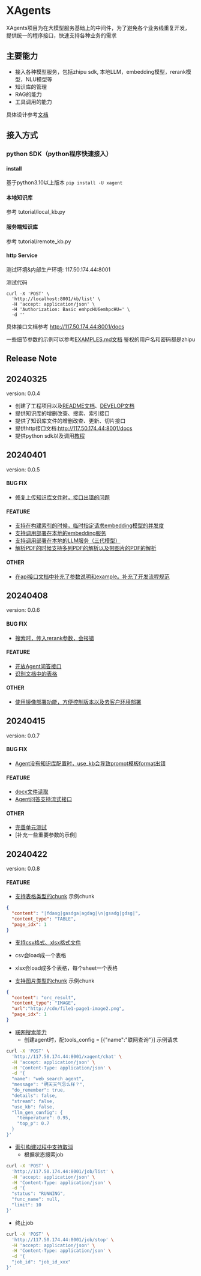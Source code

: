 # XAgents

XAgents项目为在大模型服务基础上的中间件，为了避免各个业务线重复开发，提供统一的程序接口，快速支持各种业务的需求

## 主要能力

- 接入各种模型服务，包括zhipu sdk, 本地LLM，embedding模型，rerank模型，NLU模型等
- 知识库的管理
- RAG的能力
- 工具调用的能力

具体设计参考[文档](https://zhipu-ai.feishu.cn/docx/Y78IdJZSmoESK0x0HZpc7vrWnde)

## 接入方式

### python SDK（python程序快速接入）

#### install

基于python3.10以上版本
  `pip install -U xagent`

#### 本地知识库

参考 tutorial/local_kb.py

#### 服务端知识库

参考 tutorial/remote_kb.py

#### http Service

测试环境&内部生产环境: 117.50.174.44:8001

测试代码

```shell
curl -X 'POST' \
  'http://localhost:8001/kb/list' \
  -H 'accept: application/json' \
  -H 'Authorization: Basic emhpcHU6emhpcHU=' \
  -d ''
```

具体接口文档参考 http://117.50.174.44:8001/docs

一些细节参数的示例可以参考[EXAMPLES.md文档](https://dev.aminer.cn/solution-center-algorithm/XAgents/-/blob/main/EXAMPLES.md)
鉴权的用户名和密码都是zhipu

## Release Note

## 20240325

version: 0.0.4

- 创建了工程项目以及[README文档](https://dev.aminer.cn/solution-center-algorithm/XAgents)、[DEVELOP文档](https://dev.aminer.cn/solution-center-algorithm/XAgents/-/blob/main/DEVELOP.md?ref_type=heads)
- 提供知识库的增删改查、搜索、索引接口
- 提供了知识库文件的增删改查、更新、切片接口
- 提供http接口文档:http://117.50.174.44:8001/docs
- 提供python sdk以及调用[教程](https://dev.aminer.cn/solution-center-algorithm/XAgents/-/tree/main/tutorial?ref_type=heads)

## 20240401

version: 0.0.5

#### BUG FIX

- [修复上传知识库文件时，接口出错的问题](https://dev.aminer.cn/solution-center-algorithm/XAgents/-/issues/9)

#### FEATURE

- [支持在构建索引的时候，临时指定请求embedding模型的并发度](https://dev.aminer.cn/solution-center-algorithm/XAgents/-/issues/8)
- [支持调用部署在本地的embedding服务](https://dev.aminer.cn/solution-center-algorithm/XAgents/-/issues/4)
- [支持调用部署在本地的LLM服务（三代模型）](https://dev.aminer.cn/solution-center-algorithm/XAgents/-/issues/3)
- [解析PDF的时候支持多列PDF的解析以及带图片的PDF的解析](https://dev.aminer.cn/solution-center-algorithm/XAgents/-/issues/2)

#### OTHER

- [在api接口文档中补充了参数说明和example。补充了开发流程规范](https://dev.aminer.cn/solution-center-algorithm/XAgents/-/issues/7)

## 20240408

version: 0.0.6

#### BUG FIX

- [搜索时，传入rerank参数，会报错](https://dev.aminer.cn/solution-center-algorithm/XAgents/-/issues/15)

#### FEATURE

- [开放Agent问答接口](https://dev.aminer.cn/solution-center-algorithm/XAgents/-/issues/5)
- [识别文档中的表格](https://dev.aminer.cn/solution-center-algorithm/XAgents/-/issues/12)

#### OTHER

- [使用镜像部署功能，方便控制版本以及去客户环境部署](https://dev.aminer.cn/solution-center-algorithm/XAgents/-/issues/1)

## 20240415

version: 0.0.7

#### BUG FIX

- [Agent没有知识库配置时，use_kb会导致prompt模板format出错](https://dev.aminer.cn/solution-center-algorithm/XAgents/-/issues/19)

#### FEATURE

- [docx文件读取](https://dev.aminer.cn/solution-center-algorithm/XAgents/-/issues/22)
- [Agent问答支持流式接口](https://dev.aminer.cn/solution-center-algorithm/XAgents/-/issues/21)

#### OTHER

- [完善单元测试](https://dev.aminer.cn/solution-center-algorithm/XAgents/-/issues/6)
- [补充一些重要参数的示例]


## 20240422

version: 0.0.8

#### FEATURE

- [支持表格类型的chunk](https://dev.aminer.cn/solution-center-algorithm/XAgents/-/issues/25)
示例chunk
```json
{
  "content": "|fdasg|gasdga|agdag|\n|gsadg|gdsg|",
  "content_type": "TABLE",
  "page_idx": 1
}
```

- [支持csv格式、xlsx格式文件](https://dev.aminer.cn/solution-center-algorithm/XAgents/-/issues/26)
 - csv会load成一个表格
 - xlsx会load成多个表格，每个sheet一个表格

- [支持图片类型的chunk](https://dev.aminer.cn/solution-center-algorithm/XAgents/-/issues/24)
示例chunk
```json
{
  "content": "orc_result",
  "content_type": "IMAGE",
  "url":"http://cdn/file1-page1-image2.png",
  "page_idx": 1
}
```



- [联网搜索能力](https://dev.aminer.cn/solution-center-algorithm/XAgents/-/issues/18)
  - 创建agent时，配tools_config = [{"name":"联网查询"}]
示例请求
```bash
curl -X 'POST' \
  'http://117.50.174.44:8001/xagent/chat' \
  -H 'accept: application/json' \
  -H 'Content-Type: application/json' \
  -d '{
  "name": "web_search_agent",
  "message": "明天天气怎么样？",
  "do_remember": true,
  "details": false,
  "stream": false,
  "use_kb": false,
  "llm_gen_config": {
    "temperature": 0.95,
    "top_p": 0.7
  }
}'
```

- [索引构建过程中支持取消](https://dev.aminer.cn/solution-center-algorithm/XAgents/-/issues/16)
  - 根据状态搜索job
``` bash
curl -X 'POST' \
  'http://117.50.174.44:8001/job/list' \
  -H 'accept: application/json' \
  -H 'Content-Type: application/json' \
  -d '{
  "status": "RUNNING",
  "func_name": null,
  "limit": 10
}'
```
  - 终止job
``` bash
curl -X 'POST' \
  'http://117.50.174.44:8001/job/stop' \
  -H 'accept: application/json' \
  -H 'Content-Type: application/json' \
  -d '{
  "job_id": "job_id_xxx"
}'
```


